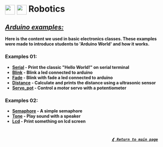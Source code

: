 <h1>
  <img height="32px" align="center" src="https://cdn.jsdelivr.net/gh/devicons/devicon/icons/c/c-original.svg"/>
  <img height="32px" align="center" src="https://cdn.jsdelivr.net/gh/devicons/devicon/icons/arduino/arduino-original.svg"/>
  <b>Robotics<b>
</h1>

## [**_Arduino examples:_**](#arduino-examples)

Here is the content we used in basic electronics classes. These examples were
made to introduce students to 'Arduino World' and how it works.

### **Examples 01:**

- [**Serial**] - Print the classic "Hello World!" on serial terminal
- [**Blink**] - Blink a led connected to arduino
- [**Fade**] - Blink with fade a led connected to arduino
- [**Distance**] - Calculate and prints the distance using a ultrasonic sensor
- [**Servo_pot**] - Control a motor servo with a potentiometer

### **Examples 02:**

- [**Semaphore**] - A simple semaphore
- [**Tone**] - Play sound with a speaker
- [**Lcd**] - Print something on lcd screen

<br>

<div align="right">

[**_`❰ Return to main page`_**](https://github.com/dreisss/iespes)

<div>

[**serial**]: ./examples/exs01/serial
[**blink**]: ./examples/exs01/blink
[**fade**]: ./examples/exs01/fade
[**distance**]: ./examples/exs01/distance
[**servo_pot**]: ./examples/exs01/servo_pot
[**semaphore**]: ./examples/exs02/semaphore
[**tone**]: ./examples/exs02/tone
[**lcd**]: ./examples/exs02/lcd
